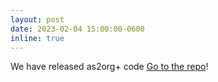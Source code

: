 ```yaml
---
layout: post
date: 2023-02-04 15:00:00-0600
inline: true
---
```


We have released as2org+ code [Go to the repo](https://github.com/NU-AquaLab/as2orgplus)!
